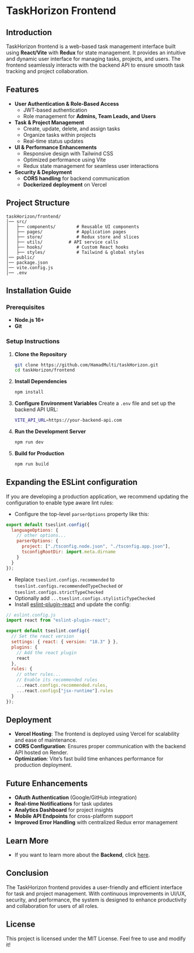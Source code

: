 # TaskHorizon Frontend

## Introduction

TaskHorizon frontend is a web-based task management interface built using **React/Vite** with **Redux** for state management. It provides an intuitive and dynamic user interface for managing tasks, projects, and users. The frontend seamlessly interacts with the backend API to ensure smooth task tracking and project collaboration.

## Features

- **User Authentication & Role-Based Access**
  - JWT-based authentication
  - Role management for **Admins, Team Leads, and Users**
- **Task & Project Management**
  - Create, update, delete, and assign tasks
  - Organize tasks within projects
  - Real-time status updates
- **UI & Performance Enhancements**
  - Responsive design with Tailwind CSS
  - Optimized performance using Vite
  - Redux state management for seamless user interactions
- **Security & Deployment**
  - **CORS handling** for backend communication
  - **Dockerized deployment** on Vercel

## Project Structure

```
taskHorizon/frontend/
│── src/
│   ├── components/        # Reusable UI components
│   ├── pages/             # Application pages
│   ├── store/             # Redux store and slices
│   ├── utils/          # API service calls
│   ├── hooks/             # Custom React hooks
│   ├── styles/            # Tailwind & global styles
│── public/
│── package.json
│── vite.config.js
│── .env
```

## Installation Guide

### Prerequisites

- **Node.js 16+**
- **Git**

### Setup Instructions

1. **Clone the Repository**
   ```sh
   git clone https://github.com/HamadMulti/taskHorizon.git
   cd taskHorizon/frontend
   ```
2. **Install Dependencies**
   ```sh
   npm install
   ```
3. **Configure Environment Variables**
   Create a `.env` file and set up the backend API URL:
   ```sh
   VITE_API_URL=https://your-backend-api.com
   ```
4. **Run the Development Server**
   ```sh
   npm run dev
   ```
5. **Build for Production**
   ```sh
   npm run build
   ```

## Expanding the ESLint configuration

If you are developing a production application, we recommend updating the configuration to enable type aware lint rules:

- Configure the top-level `parserOptions` property like this:

```js
export default tseslint.config({
  languageOptions: {
    // other options...
    parserOptions: {
      project: ["./tsconfig.node.json", "./tsconfig.app.json"],
      tsconfigRootDir: import.meta.dirname
    }
  }
});
```

- Replace `tseslint.configs.recommended` to `tseslint.configs.recommendedTypeChecked` or `tseslint.configs.strictTypeChecked`
- Optionally add `...tseslint.configs.stylisticTypeChecked`
- Install [eslint-plugin-react](https://github.com/jsx-eslint/eslint-plugin-react) and update the config:

```js
// eslint.config.js
import react from "eslint-plugin-react";

export default tseslint.config({
  // Set the react version
  settings: { react: { version: "18.3" } },
  plugins: {
    // Add the react plugin
    react
  },
  rules: {
    // other rules...
    // Enable its recommended rules
    ...react.configs.recommended.rules,
    ...react.configs["jsx-runtime"].rules
  }
});
```

## Deployment

- **Vercel Hosting**: The frontend is deployed using Vercel for scalability and ease of maintenance.
- **CORS Configuration**: Ensures proper communication with the backend API hosted on Render.
- **Optimization**: Vite’s fast build time enhances performance for production deployment.

## Future Enhancements

- **OAuth Authentication** (Google/GitHub integration)
- **Real-time Notifications** for task updates
- **Analytics Dashboard** for project insights
- **Mobile API Endpoints** for cross-platform support
- **Improved Error Handling** with centralized Redux error management

## Learn More

- If you want to learn more about the **Backend**, click [here](https://github.com/HamadMulti/taskHorizon/blob/main/backend/README.md).

## Conclusion

The TaskHorizon frontend provides a user-friendly and efficient interface for task and project management. With continuous improvements in UI/UX, security, and performance, the system is designed to enhance productivity and collaboration for users of all roles.

## License

This project is licensed under the MIT License. Feel free to use and modify it!
